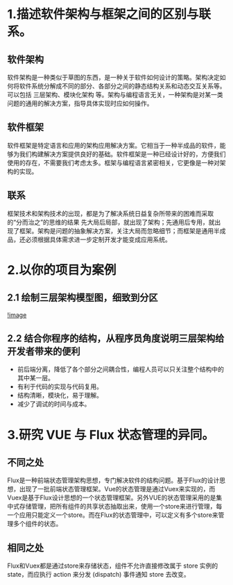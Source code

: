 # 1.描述软件架构与框架之间的区别与联系。
## 软件架构
软件架构是一种类似于草图的东西，是一种关于软件如何设计的策略。架构决定如何将软件系统分解成不同的部分、各部分之间的静态结构关系和动态交互关系等。可以包括 三层架构、模块化架构 等。架构与编程语言无关，一种架构是对某一类问题的通用的解决方案，指导具体实现时应如何操作。

## 软件框架
软件框架是特定语言和应用的架构应用解决方案。它相当于一种半成品的软件，能够为我们构建解决方案提供良好的基础。软件框架是一种已经设计好的，方便我们使用的存在，不需要我们考虑太多。框架与编程语言紧密相关，它更像是一种对架构的实现。
## 联系
框架技术和架构技术的出现，都是为了解决系统日益复杂所带来的困难而采取的“分而治之”的思维的结果 先大局后局部，就出现了架构；先通用后专用，就出现了框架。架构是问题的抽象解决方案，关注大局而忽略细节；而框架是通用半成品，还必须根据具体需求进一步定制开发才能变成应用系统。

# 2.以你的项目为案例
## 2.1 绘制三层架构模型图，细致到分区
[!image]()
## 2.2 结合你程序的结构，从程序员角度说明三层架构给开发者带来的便利
+ 前后端分离，降低了各个部分之间耦合性，编程人员可以只关注整个结构中的其中某一层。
+ 有利于代码的实现与代码复用。
+ 结构清晰，模块化，易于理解。
+ 减少了调试的时间与成本。
# 3.研究 VUE 与 Flux 状态管理的异同。
## 不同之处
Flux是一种前端状态管理架构思想，专门解决软件的结构问题。基于Flux的设计思想，出现了一批前端状态管理框架。Vue的状态管理是通过Vuex来实现的，而Vuex是基于Flux设计思想的一个状态管理框架。另外VUE的状态管理采用的是集中式存储管理，把所有组件的共享状态抽取出来，使用一个store来进行管理，每一个应用只能定义一个store。而在Flux的状态管理中，可以定义有多个store来管理多个组件的状态。
## 相同之处
Flux和Vuex都是通过store来存储状态，组件不允许直接修改属于 store 实例的 state，而应执行 action 来分发 (dispatch) 事件通知 store 去改变。
